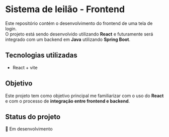 # Sistema de leilão - Frontend

Este repositório contém o desenvolvimento do frontend de uma tela de login.  
O projeto está sendo desenvolvido utilizando **React** e futuramente será integrado com um backend em **Java** utilizando **Spring Boot**.

## Tecnologias utilizadas

- React + vite

## Objetivo
Este projeto tem como objetivo principal me familiarizar com o uso do **React** e com o processo de **integração entre frontend e backend**.

## Status do projeto

🚧 Em desenvolvimento

